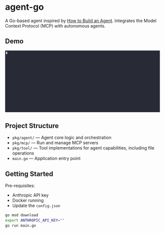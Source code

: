 # agent-go

A Go-based agent inspired by [How to Build an Agent](https://ampcode.com/how-to-build-an-agent). Integrates the Model Context Protocol (MCP) with autonomous agents.

## Demo

![Demo of agent-go](assets/demo-speedup.gif)

## Project Structure

- `pkg/agent/` — Agent core logic and orchestration
- `pkg/mcp/` — Run and manage MCP servers
- `pkg/tool/` — Tool implementations for agent capabilities, including file operations
- `main.go` — Application entry point

## Getting Started

Pre-requisites:

- Anthropic API key
- Docker running
- Update the `config.json`

```bash
go mod download
export ANTHROPIC_API_KEY=""
go run main.go
```

<!--
LINKS:
- https://github.com/modelcontextprotocol/servers
- https://github.com/mark3labs/mcp-go
- https://github.com/metoro-io/mcp-golang
- https://github.com/llmcontext/gomcp
-->

<!--
TODO:
- Remove dependence on Anthropic API?
- Try integrating with local Ollama models? Do local Ollama models implement the Anthropic API?
-->

<!--
DONE:
- asciinema recording
- Running and managing MCP Servers. Listing Tools, Registering Tools, Running tools
- Cursor + MCP
- Finish tutorial
-->
